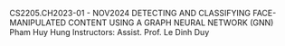 CS2205.CH2023-01 - NOV2024
DETECTING AND CLASSIFYING FACE-MANIPULATED CONTENT USING A GRAPH NEURAL NETWORK (GNN)
Pham Huy Hung 
Instructors: Assist. Prof. Le Dinh Duy
